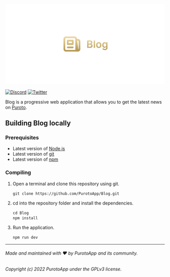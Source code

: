 <p align="center">
  <img src=".github/media/blog.svg" alt="Readme logo"/>
</p>

[![Discord](https://img.shields.io/badge/Discord-7289DA?style=for-the-badge&logo=discord&logoColor=white)](https://discord.puroto.net/)
[![Twitter](https://img.shields.io/badge/Twitter-1DA1F2?style=for-the-badge&logo=twitter&logoColor=white)](https://twitter.com/PurotoApp)

Blog is a progressive web application that allows you to get the latest news on [Puroto](https://puroto.net/).

## Building Blog locally

### Prerequisites

- Latest version of [Node.js](https://nodejs.org/)
- Latest version of [git](https://git-scm.com/)
- Latest version of [npm](https://www.npmjs.com/)

### Compiling

1. Open a terminal and clone this repository using git.
   ```
   git clone https://github.com/PurotoApp/Blog.git
   ```
2. cd into the repository folder and install the dependencies.
   ```
   cd Blog
   npm install
   ```
3. Run the application.
   ```
   npm run dev
   ```

---

###### Made and maintained with ❤ by PurotoApp and its community.

###### Copyright (c) 2022 PurotoApp under the GPLv3 license.
